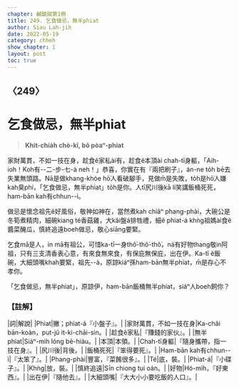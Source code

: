 ```yaml
---
chapter: 鹹酸甜第1冊
title: 249. 乞食做忌，無半phiat
author: Siau Lah-jih
date: 2022-05-19
category: chheh
show_chapter: 1
layout: post
toc: true
---
```

  
## 〈249〉
# 乞食做忌，無半phiat
>**Khit-chia̍h chò-kī, bô pòaⁿ-phiat**
 
家財萬貫，不如一技在身，趁食ê家私ài有，趁食ê本頂ài chah-tī身軀，「Aih-ioh！Koh有--二-步-七-à neh！」恭喜，你實在有『兩把刷子』，án-ne to̍h bē去失業無頭路。Nā是做khang-khòe hō͘人看破腳手，見做m̄是失敗，to̍h是hō͘人嫌kah臭phí，「乞食做忌，無半phiat」to̍h是你。人tī尻川後kā lí笑講飯桶死死，ham-bān kah有chhun--ì。

做忌是懷念祖先ê好風俗，敬神如神在，當然煮kah chiâⁿ phang-phài，大碗公是冬筍煮精肉，細碗kiang té香菇雞，大kâi盤á排牲禮，細ê phiat-á khǹg祖媽ài食ê醬菜醃瓜，慎終追遠boeh做忌，敬心siāng要緊。

乞食mā是人，in mā有祖公，可惜ka-tī一身thô͘-thô͘-thô͘，ná有好物thang敬in阿祖，只有三支清香表心意，有來食無來食，有保庇無保庇，出在伊。Ka-tī ê飯碗，大細頭嘴khah要緊，祖先--à，原諒kiáⁿ孫ham-bān無半phiat，m̄是存心不孝你。

「乞食做忌，無半phiat」，原諒伊，ham-bān飯桶無半phiat，siáⁿ人boeh飼你？


### 【註解】

|詞|解說|
|Phiat|撇；phiat-á『小盤子』。|
|家財萬貫，不如一技在身|Ka-châi bān-koàn，put-jû it-ki-chāi-sin。|
|趁食ê家私|『賺錢的家伙』。|
|無半phiat|Siáⁿ-mih lóng bē-hiáu。|
|本頂|本領。|
|Chah-tī身軀|『隨身攜帶，指一技在身』。|
|尻川後|背後。|
|飯桶死死|『笨得要死』。|
|Ham-bān kah有chhun--ì|『太笨了』。|
|Phang-phài|豐富，『菜餚很多』。|
|Té|底，裝。|
|Phiat-á|『小碟子』。|
|Khǹg|放，裝。|
|慎終追遠|Sīn chiong tui oán。|
|好物|Hó-mi̍h，『好東西』。|
|出在伊|『隨他去』。|
|大細頭嘴|『大大小小要吃飯的人口』。|

